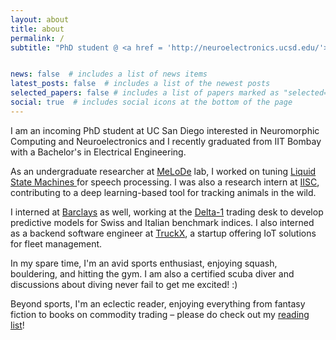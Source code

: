 ```yaml
---
layout: about
title: about
permalink: /
subtitle: "PhD student @ <a href = 'http://neuroelectronics.ucsd.edu/'>UC San Diego</a> || Previously: <a href = 'https://www.iitb.ac.in/'>IIT Bombay</a> / <a href = 'https://iisc.ac.in/'>IISC </a> / <a href = 'https://home.barclays/'>Barclays</a>"


news: false  # includes a list of news items
latest_posts: false  # includes a list of the newest posts
selected_papers: false # includes a list of papers marked as "selected={true}"
social: true  # includes social icons at the bottom of the page
---
```


I am an incoming PhD student at UC San Diego interested in Neuromorphic Computing and Neuroelectronics and I recently graduated from IIT Bombay with a Bachelor's in Electrical Engineering. 

As an undergraduate researcher at <a href = 'https://nanomemorylogic.wordpress.com/'>MeLoDe</a> lab, I worked on tuning <a href = 'https://en.wikipedia.org/wiki/Liquid_state_machine'>Liquid State Machines </a> for speech processing. I was also a research intern at <a href = 'https://teelabiisc.wordpress.com/'>IISC</a>, contributing to a deep learning-based tool for tracking animals in the wild.

I interned at <a href = 'https://home.barclays/'>Barclays</a> as well, working at the <a href = 'https://en.wikipedia.org/wiki/Delta_one'>Delta-1</a> trading desk to develop predictive models for Swiss and Italian benchmark indices. I also interned as a backend software engineer at <a href = 'https://truckx.com/'>TruckX</a>, a startup offering IoT solutions for fleet management.

In my spare time, I'm an avid sports enthusiast, enjoying squash, bouldering, and hitting the gym. I am also a certified scuba diver and discussions about diving never fail to get me excited! :) 

Beyond sports, I'm an eclectic reader, enjoying everything from fantasy fiction to books on commodity trading – please do check out my <a href = '#'>reading list</a>!

